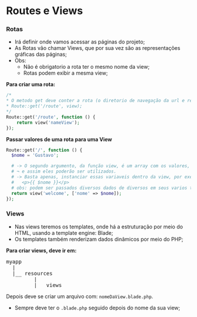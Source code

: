 # Routes e Views

### Rotas

+ Irá definir onde vamos acessar as páginas do projeto;
+ As Rotas vão chamar Views, que por sua vez são  as representações gráficas das páginas;
+ Obs:
    + Não é obrigatorio a rota ter o mesmo nome da view;
    + Rotas podem exibir a mesma view;

**Para criar uma rota:**

```php
/*
* O metodo get deve conter a rota (o diretorio de navegação da url e retornar uma view, ou seja, um template)
* Route::get('/route', view);
*/
Route::get('/route', function () {
    return view('nameView');
});
```

**Passar valores de uma rota para uma View**

```php
Route::get('/', function () {
  $nome = 'Gustavo';

  # -> O segundo argumento, da função view, é um array com os valores, que serão passados para a View
  # ¬ e assim eles poderão ser utilizados.
  # -> Basta apenas, instanciar essas variaveis dentro da view, por exemplo dentro de uma view use:
  #   <p>{{ $nome }}</p>
  # obs: podem ser passados diversos dados de diversos em seus varios tipos, no Blade não há essa limitação de tipagem
  return view('welcome', ['nome' => $nome]);
});
```
### Views

+ Nas views teremos os templates, onde há a estruturação por meio do HTML, usando a template engine: Blade;
+ Os templates também renderizam dados dinâmicos por meio do PHP;

**Para criar views, deve ir em:**

<pre>
myapp
  |
  |__ resources
         |
         |__ views
</pre>

Depois deve se criar um arquivo com: `nomeDaView.blade.php`.
  - Sempre deve ter o `.blade.php` seguido depois do nome da sua view;

